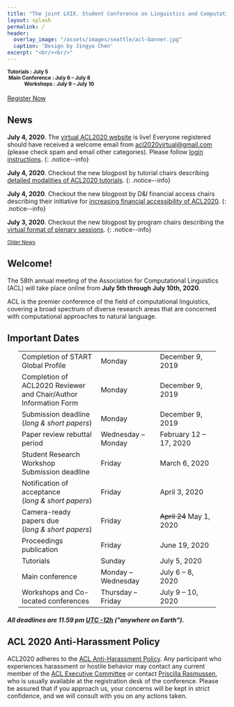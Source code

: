 ```yaml
---
title: "The joint LXIX. Student Conference on Linguistics and Computational Linguistics Students Conference 2021"
layout: splash
permalink: /
header:
  overlay_image: "/assets/images/seattle/acl-banner.jpg"
  caption: 'Design by Jingya Chen'
excerpt: "<br/><br/>"
---
```

<div class="text-center">
    <span style="font-weight: bold; font-size: smaller;">
    Tutorials : July 5<br/>&nbsp;Main Conference : July 6 &ndash; July 8<br/>&nbsp;&nbsp;&nbsp;&nbsp;&nbsp;&nbsp;&nbsp;&nbsp;&nbsp;&nbsp;&nbsp;&nbsp;&nbsp;&nbsp;Workshops : July 9 &ndash; July 10</span>
    <br/><br/>       
    <a href="https://aclweb.org/conference/acl-2020-conference-registration/" target="_blank" class="btn btn--primary">Register Now</a>
</div>

<h2>News</h2>

**July 4, 2020**. The [virtual ACL2020 website](https://virtual.acl2020.org/) is live! Everyone registered should have received a welcome email from acl2020virtual@gmail.com (please check spam and email other categories). Please follow [login instructions](https://acl2020.org/_pages/docs/ACL2020_virtual_website_login_steps.pdf).
{: .notice--info}

**July 4, 2020**. Checkout the new blogpost by tutorial chairs describing [detailed modalities of ACL2020 tutorials](/blog/detailed-modalities-of-tutorials/).
{: .notice--info}

**July 4, 2020**. Checkout the new blogpost by D&I financial access chairs describing their initiative for [increasing financial accessibility of ACL2020](/blog/increasing-financial-accessibility/).
{: .notice--info}

**July 3, 2020**. Checkout the new blogpost by program chairs describing the [virtual format of plenary sessions](/blog/virtual-format-of-plenary-sessions/).
{: .notice--info}

<div class="text-center">
    <a href="/archive/" style="font-size: smaller; font-decoration: italic;">Older News</a>
</div>

<h2>Welcome!</h2>

The 58th annual meeting of the Association for Computational Linguistics (ACL) will take place online from <b>July 5th through July 10th, 2020</b>.

ACL is the premier conference of the field of computational linguistics, covering a broad spectrum of diverse research areas that are concerned with computational approaches to natural language.


<h2 id="dates">Important Dates</h2>
<center>
<table style="width: 90%">
    <tbody>
        <tr>
            <td style="width: 40%;">Completion of START Global Profile</td>
            <td style="width: 30%;">Monday</td>
            <td>December 9, 2019</td>
        </tr>
        <tr>
            <td style="width: 40%;">Completion of ACL2020 Reviewer and Chair/Author Information Form</td>
            <td style="width: 30%;">Monday</td>
            <td>December 9, 2019</td>
        </tr>
        <tr>
            <td style="width: 40%;">Submission deadline<br/>(<i>long &amp; short papers</i>)</td>
            <td style="width: 30%;">Monday</td>
            <td>December 9, 2019</td>
        </tr>
        <tr>
            <td style="width: 40%;">Paper review rebuttal period<br/></td>
            <td style="width: 30%;">Wednesday &ndash; Monday</td>
            <td>February 12 &ndash; 17, 2020</td>
        </tr>
        <tr>
            <td style="width: 40%;">Student Research Workshop Submission deadline<br/></td>
            <td style="width: 30%;">Friday</td>
            <td>March 6, 2020</td>
        </tr>       
        <tr>
            <td>Notification of acceptance<br/>(<i>long &amp; short papers</i>)</td>
            <td>Friday</td>
            <td>April 3, 2020</td>
        </tr>
        <tr>
          <td>Camera-ready papers due<br/>(<i>long &amp; short papers</i>)</td>
          <td>Friday</td>
          <td><strike>April 24</strike> May 1, 2020</td>
        </tr>
        <tr>
            <td>Proceedings publication</td>
            <td>Friday</td>
            <td>June 19, 2020</td>
        </tr>        
        <tr>
            <td>Tutorials</td>
            <td>Sunday</td>
            <td>July 5, 2020</td>
        </tr>        
        <tr>
            <td>Main conference</td>
            <td>Monday &ndash; Wednesday</td>
            <td>July 6 &ndash; 8, 2020</td>
        </tr>        
        <tr>
            <td>Workshops and Co-located conferences</td>
            <td>Thursday &ndash; Friday</td>
            <td>July 9 &ndash; 10, 2020</td>
        </tr>        
</tbody>
</table>
</center>
<h5>All deadlines are 11.59 pm <a target="_blank" href="https://www.timeanddate.com/time/zone/timezone/utc-12">UTC -12h</a> ("anywhere on Earth").</h5>

<h2>ACL 2020 Anti-Harassment Policy</h2>
ACL2020 adheres to the <a href="https://www.aclweb.org/adminwiki/index.php?title=Anti-Harassment_Policy">ACL Anti-Harassment Policy</a>. Any participant who experiences harassment or hostile behavior may contact any current member of the <a href="https://www.aclweb.org/portal/about">ACL Executive Committee</a> or contact <a href="mailto:acl@aclweb.org">Priscilla Rasmussen</a>, who is usually available at the registration desk of the conference. Please be assured that if you approach us, your concerns will be kept in strict confidence, and we will consult with you on any actions taken.
